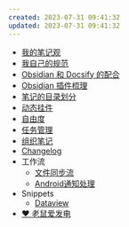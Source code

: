 ```yaml
---
created: 2023-07-31 09:41:32
updated: 2023-07-31 09:41:32
---
```

- [我的笔记观](/Notes/0000_我的笔记观.md)
- [我自己的规范](/Notes/0001_我自己的规范.md)
- [Obsidian 和 Docsify 的配合](/Notes/0002_Obsidian和Docsify的配合.md)
- [Obsidian 插件梳理](/Notes/0003_Obsidian插件梳理.md)
- [笔记的目录划分](/Notes/0004_笔记的目录划分.md)
- [动态挂件](/Notes/0005_动态挂件.md)
- [自由度](/Notes/0006_自由度.md)
- [任务管理](/Notes/0007_任务管理.md)
- [组织笔记](/Notes/0008_组织笔记.md)
- [Changelog](/Notes/Changelog.md)
- 工作流
  - [文件同步流](/Notes/Workflow/FileSync.md)
  - [Android通知处理](/Notes/Workflow/Android通知处理规则.md)
- Snippets
  - [Dataview](/Notes/Snippets/Dataview/)
- <a href="https://afdian.net/a/daomishu" target="_blank" data-umami-event="afdian-nav">❤️ 老鼠爱发电</a>